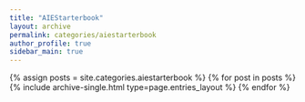 ```yaml
---
title: "AIEStarterbook"
layout: archive
permalink: categories/aiestarterbook
author_profile: true
sidebar_main: true
---
```


{% assign posts = site.categories.aiestarterbook %}
{% for post in posts %} {% include archive-single.html type=page.entries_layout %} {% endfor %}
